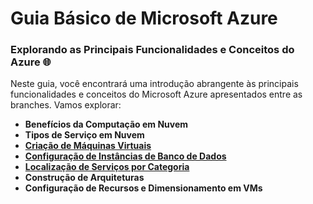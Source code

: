 # Guia Básico de Microsoft Azure

### Explorando as Principais Funcionalidades e Conceitos do Azure 🌐

Neste guia, você encontrará uma introdução abrangente às principais funcionalidades e conceitos do Microsoft Azure apresentados entre as branches. Vamos explorar:

* **Benefícios da Computação em Nuvem**
* **Tipos de Serviço em Nuvem**
* **[Criação de Máquinas Virtuais](https://github.com/gu1frnc4/Guia_Azure/tree/Criando-Máquinas-Virtuais-no-Azure)**
* **[Configuração de Instâncias de Banco de Dados](https://github.com/gu1frnc4/Guia_Azure/tree/configurando-instancia-BD)**
* **[Localização de Serviços por Categoria](https://github.com/gu1frnc4/Guia_Azure/tree/localizacao-servicos-categoria-azure)**
* **Construção de Arquiteturas**
* **Configuração de Recursos e Dimensionamento em VMs**
